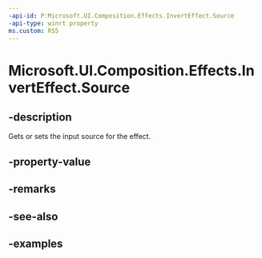 ```yaml
---
-api-id: P:Microsoft.UI.Composition.Effects.InvertEffect.Source
-api-type: winrt property
ms.custom: RS5
---
```


<!-- Property syntax.
public IGraphicsEffectSource Source { get;  set; }
-->

# Microsoft.UI.Composition.Effects.InvertEffect.Source

## -description
Gets or sets the input source for the effect.

## -property-value

## -remarks

## -see-also

## -examples


